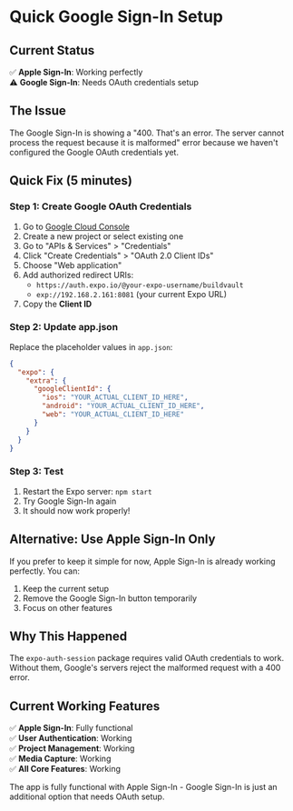 # Quick Google Sign-In Setup

## Current Status
✅ **Apple Sign-In**: Working perfectly  
⚠️ **Google Sign-In**: Needs OAuth credentials setup

## The Issue
The Google Sign-In is showing a "400. That's an error. The server cannot process the request because it is malformed" error because we haven't configured the Google OAuth credentials yet.

## Quick Fix (5 minutes)

### Step 1: Create Google OAuth Credentials

1. Go to [Google Cloud Console](https://console.cloud.google.com/)
2. Create a new project or select existing one
3. Go to "APIs & Services" > "Credentials"
4. Click "Create Credentials" > "OAuth 2.0 Client IDs"
5. Choose "Web application"
6. Add authorized redirect URIs:
   - `https://auth.expo.io/@your-expo-username/buildvault`
   - `exp://192.168.2.161:8081` (your current Expo URL)
7. Copy the **Client ID**

### Step 2: Update app.json

Replace the placeholder values in `app.json`:

```json
{
  "expo": {
    "extra": {
      "googleClientId": {
        "ios": "YOUR_ACTUAL_CLIENT_ID_HERE",
        "android": "YOUR_ACTUAL_CLIENT_ID_HERE", 
        "web": "YOUR_ACTUAL_CLIENT_ID_HERE"
      }
    }
  }
}
```

### Step 3: Test

1. Restart the Expo server: `npm start`
2. Try Google Sign-In again
3. It should now work properly!

## Alternative: Use Apple Sign-In Only

If you prefer to keep it simple for now, Apple Sign-In is already working perfectly. You can:

1. Keep the current setup
2. Remove the Google Sign-In button temporarily
3. Focus on other features

## Why This Happened

The `expo-auth-session` package requires valid OAuth credentials to work. Without them, Google's servers reject the malformed request with a 400 error.

## Current Working Features

✅ **Apple Sign-In**: Fully functional  
✅ **User Authentication**: Working  
✅ **Project Management**: Working  
✅ **Media Capture**: Working  
✅ **All Core Features**: Working  

The app is fully functional with Apple Sign-In - Google Sign-In is just an additional option that needs OAuth setup.
